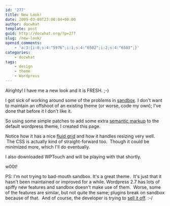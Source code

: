 ```yaml
---
id: '277'
title: New Look!
date: 2009-03-08T23:00:04+00:00
author: docwhat
template: post
guid: http://docwhat.org/?p=277
slug: /new-look/
openid_comments:
    - 'a:3:{i:0;s:4:"5976";i:1;s:4:"6502";i:2;s:4:"6503";}'
categories:
    - docwhat
tags:
    - design
    - theme
    - Wordpress
---
```


Alrighty! I have me a new look and it is FRESH. ;-)

I got sick of working around some of the problems in
<a href="http://www.plaintxt.org/themes/sandbox/">sandbox</a>. I don't want to
maintain an offshoot of an existing theme (or worse, code my own); I've done
that before it I don't like it.

So using some simple patches to add some extra
<a href="http://en.wikipedia.org/wiki/Semantic_Web">semantic markup</a> to the
default wordpress theme, I created this page.

Notice how it has a nice
<a title="A List Apart article about Fluid Grids" href="http://www.alistapart.com/articles/fluidgrids">fluid
grid</a> and how it handles resizing very well.  The CSS is actually kind of
straight-forward too.  Though it could be minimized more, which I'll do
eventually.

I also downloaded WPTouch and will be playing with that shortly.

w00t!

PS: I'm not trying to bad-mouth sandbox. It's a great theme.  It's just that
it hasn't been maintained or improved for a while. Wordpress 2.7 has lots of
spiffy new features and sandbox doesn't make use of them.  Worse, some of the
features are similar, but not quite the same; plugins break on sandbox because
of that.  And of course, the developer is trying to
<a href="http://www.plaintxt.org/2009/01/looking-for-a-wordpress-brand/">sell
it off</a>. :-/
